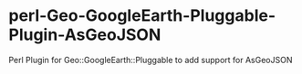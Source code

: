 # perl-Geo-GoogleEarth-Pluggable-Plugin-AsGeoJSON
Perl Plugin for Geo::GoogleEarth::Pluggable to add support for AsGeoJSON

